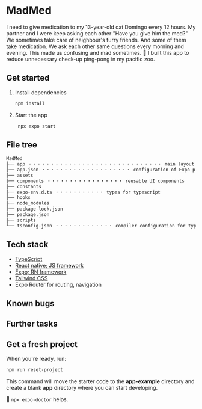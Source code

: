 # MadMed
I need to give medication to my 13-year-old cat Domingo every 12 hours. My partner and I were keep asking each other "Have you give him the med?"
We sometimes take care of neighbour's furry friends. And some of them take medication. We ask each other same questions every morning and evening.
This made us confusing and mad sometimes. 🤯 I built this app to reduce unnecessary check-up ping-pong in my pacific zoo. 

## Get started

1. Install dependencies

   ```bash
   npm install
   ```

2. Start the app

   ```bash
    npx expo start
   ```

## File tree
```bash
MadMed
├── app ・・・・・・・・・・・・・・・・・・・・・・・・・・・・・・ main layout and pages
├── app.json ・・・・・・・・・・・・・・・・・・・・ configuration of Expo project   
├── assets
├── components ・・・・・・・・・・・・・・・・・ reusable UI components
├── constants
├── expo-env.d.ts ・・・・・・・・・・・ types for typescript
├── hooks
├── node_modules
├── package-lock.json
├── package.json
├── scripts
└── tsconfig.json ・・・・・・・・・・・・・ compiler configuration for typescript
```

## Tech stack
- [TypeScript](https://www.typescriptlang.org)
- [React native; JS framework](https://reactnative.dev/docs/typescript)
- [Expo; RN framework](https://docs.expo.dev)
- [Tailwind CSS]() 
- Expo Router for routing, navigation

## Known bugs


## Further tasks


## Get a fresh project

When you're ready, run:

```bash
npm run reset-project
```

This command will move the starter code to the **app-example** directory and create a blank **app** directory where you can start developing.

🩻 `npx expo-doctor` helps.